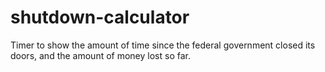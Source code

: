 shutdown-calculator
===================

Timer to show the amount of time since the federal government closed its doors, and the amount of money lost so far.
